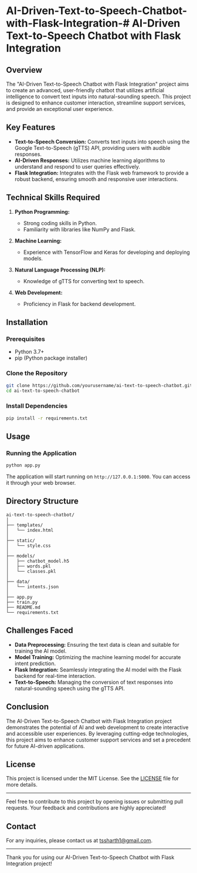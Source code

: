 # AI-Driven-Text-to-Speech-Chatbot-with-Flask-Integration-# AI-Driven Text-to-Speech Chatbot with Flask Integration

## Overview

The "AI-Driven Text-to-Speech Chatbot with Flask Integration" project aims to create an advanced, user-friendly chatbot that utilizes artificial intelligence to convert text inputs into natural-sounding speech. This project is designed to enhance customer interaction, streamline support services, and provide an exceptional user experience.

## Key Features

- **Text-to-Speech Conversion:** Converts text inputs into speech using the Google Text-to-Speech (gTTS) API, providing users with audible responses.
- **AI-Driven Responses:** Utilizes machine learning algorithms to understand and respond to user queries effectively.
- **Flask Integration:** Integrates with the Flask web framework to provide a robust backend, ensuring smooth and responsive user interactions.

## Technical Skills Required

1. **Python Programming:**
   - Strong coding skills in Python.
   - Familiarity with libraries like NumPy and Flask.

2. **Machine Learning:**
   - Experience with TensorFlow and Keras for developing and deploying models.

3. **Natural Language Processing (NLP):**
   - Knowledge of gTTS for converting text to speech.

4. **Web Development:**
   - Proficiency in Flask for backend development.

## Installation

### Prerequisites

- Python 3.7+
- pip (Python package installer)

### Clone the Repository

```bash
git clone https://github.com/yourusername/ai-text-to-speech-chatbot.git
cd ai-text-to-speech-chatbot
```

### Install Dependencies

```bash
pip install -r requirements.txt
```

## Usage

### Running the Application

```bash
python app.py
```

The application will start running on `http://127.0.0.1:5000`. You can access it through your web browser.

## Directory Structure

```
ai-text-to-speech-chatbot/
│
├── templates/
│   └── index.html
│
├── static/
│   └── style.css
│
├── models/
│   ├── chatbot_model.h5
│   ├── words.pkl
│   └── classes.pkl
│
├── data/
│   └── intents.json
│
├── app.py
├── train.py
├── README.md
└── requirements.txt
```

## Challenges Faced

- **Data Preprocessing:** Ensuring the text data is clean and suitable for training the AI model.
- **Model Training:** Optimizing the machine learning model for accurate intent prediction.
- **Flask Integration:** Seamlessly integrating the AI model with the Flask backend for real-time interaction.
- **Text-to-Speech:** Managing the conversion of text responses into natural-sounding speech using the gTTS API.

## Conclusion

The AI-Driven Text-to-Speech Chatbot with Flask Integration project demonstrates the potential of AI and web development to create interactive and accessible user experiences. By leveraging cutting-edge technologies, this project aims to enhance customer support services and set a precedent for future AI-driven applications.

## License

This project is licensed under the MIT License. See the [LICENSE](LICENSE) file for more details.

---

Feel free to contribute to this project by opening issues or submitting pull requests. Your feedback and contributions are highly appreciated!

## Contact

For any inquiries, please contact us at [tssharth1@gmail.com](mailto:tssharath1@gmail.com).

---

Thank you for using our AI-Driven Text-to-Speech Chatbot with Flask Integration project!

